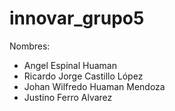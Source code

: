 # innovar_grupo5

Nombres: 
- Angel Espinal Huaman
- Ricardo Jorge Castillo López
- Johan Wilfredo Huaman Mendoza
- Justino Ferro Alvarez